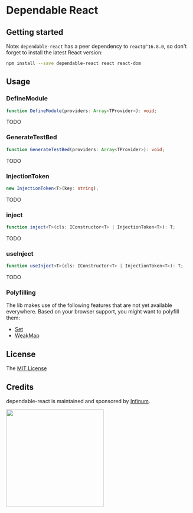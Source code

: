# Dependable React

## Getting started

Note: `dependable-react` has a peer dependency to `react@^16.8.0`, so don't forget to install the latest React version:

```bash
npm install --save dependable-react react react-dom
```

## Usage

### DefineModule

```typescript
function DefineModule(providers: Array<TProvider>): void;
```

TODO

### GenerateTestBed

```typescript
function GenerateTestBed(providers: Array<TProvider>): void;
```

TODO

### InjectionToken

```typescript
new InjectionToken<T>(key: string);
```

TODO

### inject

```typescript
function inject<T>(cls: IConstructor<T> | InjectionToken<T>): T;
```

TODO

### useInject

```typescript
function useInject<T>(cls: IConstructor<T> | InjectionToken<T>): T;
```

TODO

### Polyfilling

The lib makes use of the following features that are not yet available everywhere. Based on your browser support, you might want to polyfill them:

  * [Set](https://developer.mozilla.org/en-US/docs/Web/JavaScript/Reference/Global_Objects/Set)
  * [WeakMap](https://developer.mozilla.org/en-US/docs/Web/JavaScript/Reference/Global_Objects/WeakMap)

## License

The [MIT License](LICENSE)

## Credits

dependable-react is maintained and sponsored by
[Infinum](https://www.infinum.co).

<img src="https://infinum.co/infinum.png" width="264">
